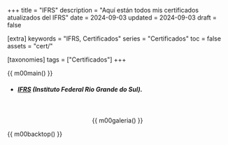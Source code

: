 +++
title = "IFRS"
description = "Aquí están todos mis certificados atualizados del IFRS"
date = 2024-09-03
updated = 2024-09-03
draft = false

[extra]
keywords = "IFRS, Certificados"
series = "Certificados"
toc = false
assets = "cert/"

[taxonomies]
tags = ["Certificados"]
+++

{{ m00main() }}

- ##### [IFRS](https://ifrs.edu.br) (Instituto Federal Rio Grande do Sul).

<br>
<div style="text-align: center;">

{{ m00galeria() }}

</div>

{{ m00backtop() }}
